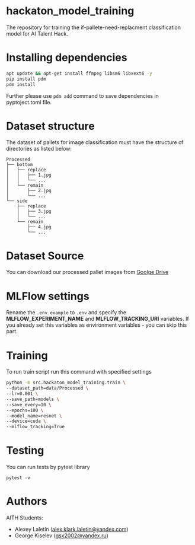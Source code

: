 # hackaton_model_training

The repository for training the if-pallete-need-replacment classification model for AI Talent Hack.

# Installing dependencies
```bash
apt update && apt-get install ffmpeg libsm6 libxext6 -y
pip install pdm
pdm install
```

Further please use `pdm add` command to save dependencies in pyptoject.toml file. 

# Dataset structure

The dataset of pallets for image classification must have the structure of directories as listed below:
```
Processed
├── bottom
│   ├── replace
│   │   ├── 1.jpg
│   │   └── ...
│   └── remain
│       ├── 2.jpg
│       └── ...
└── side
    ├── replace
    │   ├── 3.jpg
    │   └── ...
    └── remain
        ├── 4.jpg
        └── ...
```

# Dataset Source
You can download our processed pallet images from [Goolge Drive](https://drive.google.com/drive/folders/1UPX0piYZj0Qi5x7uVTgp4FKtyOMyv2wi) 

# MLFlow settings

Rename the `.env.example` to `.env` and specify the **MLFLOW_EXPERIMENT_NAME** and **MLFLOW_TRACKING_URI** variables.
If you already set this variables as environment variables - you can skip this part.

# Training

To run train script run this command with specified settings
```bash
python -m src.hackaton_model_training.train \
--dataset_path=data/Processed \
--lr=0.001 \
--save_path=models \
--save_every=10 \
--epochs=100 \
--model_name=resnet \
--device=cuda \
--mlflow_tracking=True
```

# Testing

You can run tests by pytest library
```
pytest -v
```

# Authors

AITH Students:
- Alexey Laletin (alex.klark.laletin@yandex.com)
- George Kiselev (gsx2002@yandex.ru)